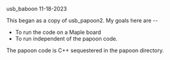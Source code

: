 usb_baboon    11-18-2023

This began as a copy of usb_papoon2.
My goals here are --

* To run the code on a Maple board
* To run independent of the papoon code.

The papoon code is C++ sequestered in the papoon directory.
